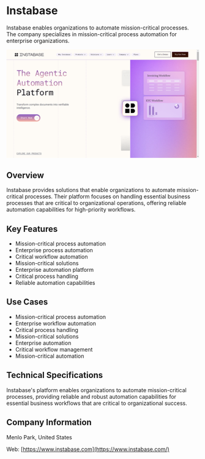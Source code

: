 # Instabase

Instabase enables organizations to automate mission-critical processes. The company specializes in mission-critical process automation for enterprise organizations.

![Instabase](assets/instabase.png)


## Overview

Instabase provides solutions that enable organizations to automate mission-critical processes. Their platform focuses on handling essential business processes that are critical to organizational operations, offering reliable automation capabilities for high-priority workflows.

## Key Features

- Mission-critical process automation
- Enterprise process automation
- Critical workflow automation
- Mission-critical solutions
- Enterprise automation platform
- Critical process handling
- Reliable automation capabilities

## Use Cases

- Mission-critical process automation
- Enterprise workflow automation
- Critical process handling
- Mission-critical solutions
- Enterprise automation
- Critical workflow management
- Mission-critical automation

## Technical Specifications

Instabase's platform enables organizations to automate mission-critical processes, providing reliable and robust automation capabilities for essential business workflows that are critical to organizational success.

## Company Information

Menlo Park, United States

Web: [https://www.instabase.com](https://www.instabase.com/) 